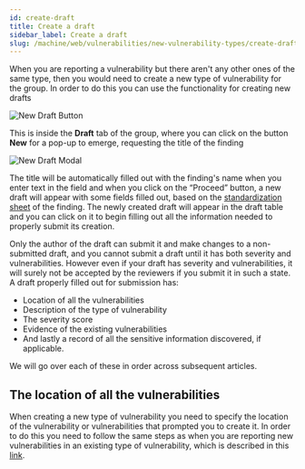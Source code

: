 ```yaml
---
id: create-draft
title: Create a draft
sidebar_label: Create a draft
slug: /machine/web/vulnerabilities/new-vulnerability-types/create-draft
---
```


When you are reporting a vulnerability
but there aren't any other ones
of the same type,
then you would need to create
a new type of vulnerability for the group.
In order to do this
you can use the functionality
for creating new drafts

![New Draft Button](https://res.cloudinary.com/fluid-attacks/image/upload/v1622211887/docs/web/vulnerabilities/new-vulnerability-types/creating-vuln-types/draft_newbutton_highlight_trw2h9.webp)

This is inside the **Draft** tab of the group,
where you can click
on the button **New**
for a pop-up to emerge,
requesting the title of the finding

![New Draft Modal](https://res.cloudinary.com/fluid-attacks/image/upload/v1622211887/docs/web/vulnerabilities/new-vulnerability-types/creating-vuln-types/newdraft_modal_pmmw8y.webp)

The title will be automatically filled out
with the finding's name
when you enter text in the field
and when you click on the “Proceed” button,
a new draft will appear
with some fields filled out,
based on the
[standardization sheet](https://docs.google.com/spreadsheets/d/1L37WnF6enoC8Ws8vs9sr0G29qBLwbe-3ztbuopu1nvc/)
of the finding.
The newly created draft
will appear in the draft table
and you can click on it
to begin filling out
all the information needed
to properly submit its creation.

Only the author of the draft
can submit it
and make changes to
a non-submitted draft,
and you cannot submit a draft
until it has both severity
and vulnerabilities.
However even if your draft
has severity and vulnerabilities,
it will surely not be accepted by the reviewers
if you submit it in such a state.
A draft properly filled out for submission has:

- Location of all the vulnerabilities
- Description of the type of vulnerability
- The severity score
- Evidence of the existing vulnerabilities
- And lastly
  a record of all the sensitive information discovered,
  if applicable.

We will go over each of these in order
across subsequent articles.

## The location of all the vulnerabilities

When creating a new type of vulnerability
you need to specify
the location of the vulnerability or vulnerabilities
that prompted you to create it.
In order to do this
you need to follow the same steps
as when you are reporting new vulnerabilities
in an existing type of vulnerability,
which is described in this
[link](/machine/web/vulnerabilities/reporting-vulns).
